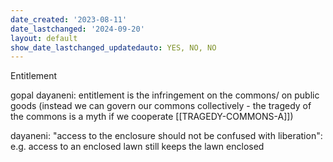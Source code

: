 ```yaml
---
date_created: '2023-08-11'
date_lastchanged: '2024-09-20'
layout: default
show_date_lastchanged_updatedauto: YES, NO, NO
---
```


Entitlement

gopal dayaneni: entitlement is the infringement on the commons/ on public goods (instead we can govern our commons collectively - the tragedy of the commons is a myth if we cooperate [[TRAGEDY-COMMONS-A]])

dayaneni: "access to the enclosure should not be confused with liberation": e.g. access to an enclosed lawn still keeps the lawn enclosed 


